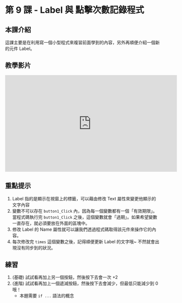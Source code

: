 # 第 9 課 - Label 與 點擊次數記錄程式

## <span class="section_abstract">本課介紹</span>

這課主要是在利用寫一個小型程式來複習前面學到的內容，另外再順便介紹一個新的元件 Label。

## <span class="section_video">教學影片</span>

<iframe width="560" height="315" src="https://www.youtube.com/embed/j2HL_tZqqVQ" title="YouTube video player" frameborder="0" allow="accelerometer; autoplay; clipboard-write; encrypted-media; gyroscope; picture-in-picture" allowfullscreen></iframe>

## <span class="section_highlights">重點提示</span>

1. Label 指的是顯示在視窗上的標籤，可以藉由修改 Text 屬性來變更他顯示的文字內容
2. 變數不可以存在 `button1_Click` 內，因為每一個變數都有一個「有效期限」。當程式碼執行完 `button1_Click` 之後，這個變數就會「過期」。如果希望變數一直存在，就必須要放在外面的區塊中。
3. 修改 Label 的 Name 屬性就可以讓我們透過程式碼取得該元件來操作它的內容。
4. 每次修改完 `times` 這個變數之後，記得順便更新 Label 的文字哦~ 不然就會出現沒有同步到的狀況。

## <span class="section_practice">練習</span>

1. (基礎) 試試看再加上另一個按鈕，然後按下去會一次 +2
2. (進階) 試試看再加上一個遞減按鈕，然後按下去會減少，但最低只能減少到 0 哦！
   - 本題需要 `if ...` 語法的概念
